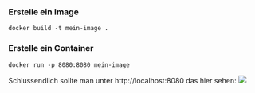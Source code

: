 ### **Erstelle ein Image**
```
docker build -t mein-image .
```

### **Erstelle ein Container**
```
docker run -p 8080:8080 mein-image
```

Schlussendlich sollte man unter http://localhost:8080 das hier sehen:
![](Screenshots/Ende.png)